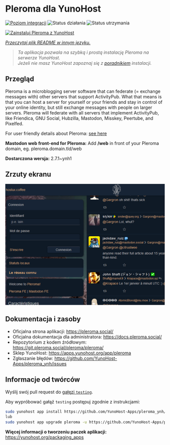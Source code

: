 <!--
To README zostało automatycznie wygenerowane przez <https://github.com/YunoHost/apps/tree/master/tools/readme_generator>
Nie powinno być ono edytowane ręcznie.
-->

# Pleroma dla YunoHost

[![Poziom integracji](https://apps.yunohost.org/badge/integration/pleroma)](https://ci-apps.yunohost.org/ci/apps/pleroma/)
![Status działania](https://apps.yunohost.org/badge/state/pleroma)
![Status utrzymania](https://apps.yunohost.org/badge/maintained/pleroma)

[![Zainstaluj Pleroma z YunoHost](https://install-app.yunohost.org/install-with-yunohost.svg)](https://install-app.yunohost.org/?app=pleroma)

*[Przeczytaj plik README w innym języku.](./ALL_README.md)*

> *Ta aplikacja pozwala na szybką i prostą instalację Pleroma na serwerze YunoHost.*  
> *Jeżeli nie masz YunoHost zapoznaj się z [poradnikiem](https://yunohost.org/install) instalacji.*

## Przegląd

Pleroma is a microblogging server software that can federate (= exchange messages with) other servers that support ActivityPub. What that means is that you can host a server for yourself or your friends and stay in control of your online identity, but still exchange messages with people on larger servers. Pleroma will federate with all servers that implement ActivityPub, like Friendica, GNU Social, Hubzilla, Mastodon, Misskey, Peertube, and Pixelfed.

For user friendly details about Pleroma: [see here](https://blog.soykaf.com/post/what-is-pleroma/)

**Mastodon web front-end for Pleroma:** Add **/web** in front of your Pleroma domain, eg. pleroma.domain.tld/web


**Dostarczona wersja:** 2.7.1~ynh1

## Zrzuty ekranu

![Zrzut ekranu z Pleroma](./doc/screenshots/screenshot1.png)

## Dokumentacja i zasoby

- Oficjalna strona aplikacji: <https://pleroma.social/>
- Oficjalna dokumentacja dla administratora: <https://docs.pleroma.social/>
- Repozytorium z kodem źródłowym: <https://git.pleroma.social/pleroma/pleroma/>
- Sklep YunoHost: <https://apps.yunohost.org/app/pleroma>
- Zgłaszanie błędów: <https://github.com/YunoHost-Apps/pleroma_ynh/issues>

## Informacje od twórców

Wyślij swój pull request do [gałęzi `testing`](https://github.com/YunoHost-Apps/pleroma_ynh/tree/testing).

Aby wypróbować gałąź `testing` postępuj zgodnie z instrukcjami:

```bash
sudo yunohost app install https://github.com/YunoHost-Apps/pleroma_ynh/tree/testing --debug
lub
sudo yunohost app upgrade pleroma -u https://github.com/YunoHost-Apps/pleroma_ynh/tree/testing --debug
```

**Więcej informacji o tworzeniu paczek aplikacji:** <https://yunohost.org/packaging_apps>
